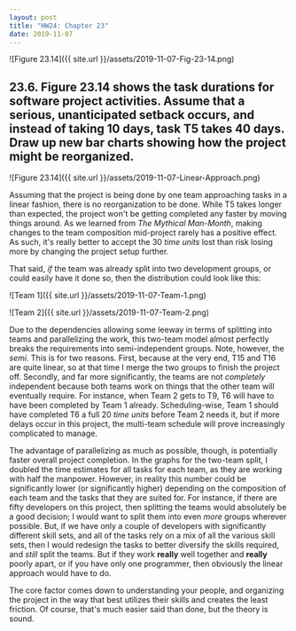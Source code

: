 ```yaml
---
layout: post
title: "HW24: Chapter 23"
date: 2019-11-07
---
```


![Figure 23.14]({{ site.url }}/assets/2019-11-07-Fig-23-14.png)

## 23.6. Figure 23.14 shows the task durations for software project activities. Assume that a serious, unanticipated setback occurs, and instead of taking 10 days, task T5 takes 40 days. Draw up new bar charts showing how the project might be reorganized.
 
![Figure 23.14]({{ site.url }}/assets/2019-11-07-Linear-Approach.png)

Assuming that the project is being done by one team approaching tasks in a linear fashion, there is no reorganization to be done. While T5 takes longer than expected, the project won't be getting completed any faster by moving things around. As we learned from *The Mythical Man-Month*, making changes to the team composition mid-project rarely has a positive effect. As such, it's really better to accept the 30 *time units* lost than risk losing more by changing the project setup further.

That said, *if* the team was already split into two development groups, or could easily have it done so, then the distribution could look like this:  

![Team 1]({{ site.url }}/assets/2019-11-07-Team-1.png)

![Team 2]({{ site.url }}/assets/2019-11-07-Team-2.png)

Due to the dependencies allowing some leeway in terms of splitting into teams and parallelizing the work, this two-team model almost perfectly breaks the requirements into semi-independent groups. Note, however, the *semi*. This is for two reasons. First, because at the very end, T15 and T16 are quite linear, so at that time I merge the two groups to finish the project off. Secondly, and far more significantly, the teams are not *completely* independent because both teams work on things that the other team will eventually require. For instance, when Team 2 gets to T9, T6 will have to have been completed by Team 1 already. Scheduling-wise, Team 1 should have completed T6 a full 20 *time units* before Team 2 needs it, but if more delays occur in this project, the multi-team schedule will prove increasingly complicated to manage.

The advantage of parallelizing as much as possible, though, is potentially faster overall project completion. In the graphs for the two-team split, I doubled the time estimates for all tasks for each team, as they are working with half the manpower. However, in reality this number could be significantly lower (or significantly higher) depending on the composition of each team and the tasks that they are suited for. For instance, if there are fifty developers on this project, then splitting the teams would absolutely be a good decision; I would want to split them into even *more* groups wherever possible. But, if we have only a couple of developers with significantly different skill sets, and all of the tasks rely on a mix of all the various skill sets, then I would redesign the tasks to better diversify the skills required, and *still* split the teams. But if they work **really** well together and **really** poorly apart, or if you have only one programmer, then obviously the linear approach would have to do.

The core factor comes down to understanding your people, and organizing the project in the way that best utilizes their skills and creates the least friction. Of course, that's much easier said than done, but the theory is sound.
